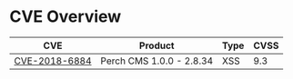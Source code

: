 # CVE Overview

| CVE | Product | Type | CVSS |
| --- | --- | --- | --- |
| [CVE-2018-6884](/CVEs/CVE-2018-6884.md) | Perch CMS 1.0.0 - 2.8.34 | XSS | 9.3 |
